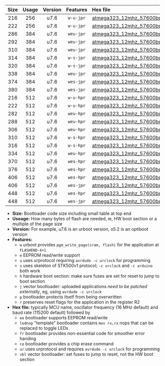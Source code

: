 |Size|Usage|Version|Features|Hex file|
|:-:|:-:|:-:|:-:|:--|
|216|256|u7.6|`w-u-jpr`|[atmega323_12mhz_57600bps_ur_vbl.hex](https://raw.githubusercontent.com/stefanrueger/urboot/main/atmega323_12mhz_57600bps_ur_vbl.hex)|
|222|256|u7.6|`w-u-jpr`|[atmega323_12mhz_57600bps_lednop_ur_vbl.hex](https://raw.githubusercontent.com/stefanrueger/urboot/main/atmega323_12mhz_57600bps_lednop_ur_vbl.hex)|
|286|384|u7.6|`weu-jpr`|[atmega323_12mhz_57600bps_ee_ur_vbl.hex](https://raw.githubusercontent.com/stefanrueger/urboot/main/atmega323_12mhz_57600bps_ee_ur_vbl.hex)|
|292|384|u7.6|`weu-jpr`|[atmega323_12mhz_57600bps_ee_lednop_ur_vbl.hex](https://raw.githubusercontent.com/stefanrueger/urboot/main/atmega323_12mhz_57600bps_ee_lednop_ur_vbl.hex)|
|310|384|u7.6|`weu-jpr`|[atmega323_12mhz_57600bps_ee_lednop_fr_ur_vbl.hex](https://raw.githubusercontent.com/stefanrueger/urboot/main/atmega323_12mhz_57600bps_ee_lednop_fr_ur_vbl.hex)|
|314|384|u7.6|`w-s-jpr`|[atmega323_12mhz_57600bps_vbl.hex](https://raw.githubusercontent.com/stefanrueger/urboot/main/atmega323_12mhz_57600bps_vbl.hex)|
|320|384|u7.6|`w-s-jpr`|[atmega323_12mhz_57600bps_lednop_vbl.hex](https://raw.githubusercontent.com/stefanrueger/urboot/main/atmega323_12mhz_57600bps_lednop_vbl.hex)|
|338|384|u7.6|`weu-jpr`|[atmega323_12mhz_57600bps_ee_lednop_fr_ce_ur_vbl.hex](https://raw.githubusercontent.com/stefanrueger/urboot/main/atmega323_12mhz_57600bps_ee_lednop_fr_ce_ur_vbl.hex)|
|374|384|u7.6|`wes-jpr`|[atmega323_12mhz_57600bps_ee_vbl.hex](https://raw.githubusercontent.com/stefanrueger/urboot/main/atmega323_12mhz_57600bps_ee_vbl.hex)|
|380|384|u7.6|`wes-jpr`|[atmega323_12mhz_57600bps_ee_lednop_vbl.hex](https://raw.githubusercontent.com/stefanrueger/urboot/main/atmega323_12mhz_57600bps_ee_lednop_vbl.hex)|
|216|512|u7.6|`w-u-hpr`|[atmega323_12mhz_57600bps_ur.hex](https://raw.githubusercontent.com/stefanrueger/urboot/main/atmega323_12mhz_57600bps_ur.hex)|
|222|512|u7.6|`w-u-hpr`|[atmega323_12mhz_57600bps_lednop_ur.hex](https://raw.githubusercontent.com/stefanrueger/urboot/main/atmega323_12mhz_57600bps_lednop_ur.hex)|
|282|512|u7.6|`weu-hpr`|[atmega323_12mhz_57600bps_ee_ur.hex](https://raw.githubusercontent.com/stefanrueger/urboot/main/atmega323_12mhz_57600bps_ee_ur.hex)|
|288|512|u7.6|`weu-hpr`|[atmega323_12mhz_57600bps_ee_lednop_ur.hex](https://raw.githubusercontent.com/stefanrueger/urboot/main/atmega323_12mhz_57600bps_ee_lednop_ur.hex)|
|306|512|u7.6|`weu-hpr`|[atmega323_12mhz_57600bps_ee_lednop_fr_ur.hex](https://raw.githubusercontent.com/stefanrueger/urboot/main/atmega323_12mhz_57600bps_ee_lednop_fr_ur.hex)|
|310|512|u7.6|`w-s-hpr`|[atmega323_12mhz_57600bps.hex](https://raw.githubusercontent.com/stefanrueger/urboot/main/atmega323_12mhz_57600bps.hex)|
|316|512|u7.6|`w-s-hpr`|[atmega323_12mhz_57600bps_lednop.hex](https://raw.githubusercontent.com/stefanrueger/urboot/main/atmega323_12mhz_57600bps_lednop.hex)|
|334|512|u7.6|`weu-hpr`|[atmega323_12mhz_57600bps_ee_lednop_fr_ce_ur.hex](https://raw.githubusercontent.com/stefanrueger/urboot/main/atmega323_12mhz_57600bps_ee_lednop_fr_ce_ur.hex)|
|370|512|u7.6|`wes-hpr`|[atmega323_12mhz_57600bps_ee.hex](https://raw.githubusercontent.com/stefanrueger/urboot/main/atmega323_12mhz_57600bps_ee.hex)|
|376|512|u7.6|`wes-hpr`|[atmega323_12mhz_57600bps_ee_lednop.hex](https://raw.githubusercontent.com/stefanrueger/urboot/main/atmega323_12mhz_57600bps_ee_lednop.hex)|
|406|512|u7.6|`wes-hpr`|[atmega323_12mhz_57600bps_ee_lednop_fr.hex](https://raw.githubusercontent.com/stefanrueger/urboot/main/atmega323_12mhz_57600bps_ee_lednop_fr.hex)|
|406|512|u7.6|`wes-jpr`|[atmega323_12mhz_57600bps_ee_lednop_fr_vbl.hex](https://raw.githubusercontent.com/stefanrueger/urboot/main/atmega323_12mhz_57600bps_ee_lednop_fr_vbl.hex)|
|448|512|u7.6|`wes-hpr`|[atmega323_12mhz_57600bps_ee_lednop_fr_ce.hex](https://raw.githubusercontent.com/stefanrueger/urboot/main/atmega323_12mhz_57600bps_ee_lednop_fr_ce.hex)|
|448|512|u7.6|`wes-jpr`|[atmega323_12mhz_57600bps_ee_lednop_fr_ce_vbl.hex](https://raw.githubusercontent.com/stefanrueger/urboot/main/atmega323_12mhz_57600bps_ee_lednop_fr_ce_vbl.hex)|

- **Size:** Bootloader code size including small table at top end
- **Useage:** How many bytes of flash are needed, ie, HW boot section or a multiple of the page size
- **Version:** For example, u7.6 is an urboot version, o5.2 is an optiboot version
- **Features:**
  + `w` urboot provides `pgm_write_page(sram, flash)` for the application at `FLASHEND-4+1`
  + `e` EEPROM read/write support
  + `u` uses urprotocol requiring `avrdude -c urclock` for programming
  + `s` uses skeleton of STK500v1 protocol; `-c urclock` and `-c arduino` both work
  + `h` hardware boot section: make sure fuses are set for reset to jump to boot section
  + `j` vector bootloader: uploaded applications *need to be patched externally*, eg, using `avrdude -c urclock`
  + `p` bootloader protects itself from being overwritten
  + `r` preserves reset flags for the application in the register R2
- **Hex file:** typically MCU name, oscillator frequency (16 MHz default) and baud rate (115200 default) followed by
  + `ee` bootloader supports EEPROM read/write
  + `lednop` "template" bootloader contains `mov rx,rx` nops that can be replaced to toggle LEDs
  + `fr` bootloader provides non-essential code for smoother error handing
  + `ce` bootloader provides a chip erase command
  + `ur` uses urprotocol and requires `avrdude -c urclock` for programming
  + `vbl` vector bootloader: set fuses to jump to reset, not the HW boot section
